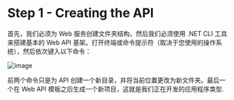 # Step 1 - Creating the API

首先，我们必须为 Web 服务创建文件夹结构，然后我们必须使用 .NET CLI 工具来搭建基本的 Web API 基架。打开终端或命令提示符（取决于您使用的操作系统），然后依次键入以下命令：

![image](https://user-images.githubusercontent.com/117897416/203057742-a72ab134-d0f9-4648-a42e-a1f7b02bafc6.png)

前两个命令只是为 API 创建一个新目录，并将当前位置更改为新文件夹。最后一个在 Web API 模板之后生成一个新项目，这就是我们正在开发的应用程序类型.

